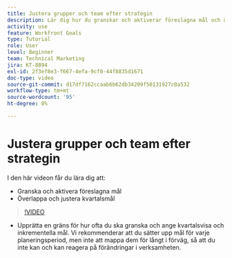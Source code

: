 ```yaml
---
title: Justera grupper och team efter strategin
description: Lär dig hur du granskar och aktiverar föreslagna mål och överlappar och justerar kvartalsmål med    Mål&rbrack;.
activity: use
feature: Workfront Goals
type: Tutorial
role: User
level: Beginner
team: Technical Marketing
jira: KT-8894
exl-id: 2f3ef8e3-f667-4efa-9cf0-44f8835d1671
doc-type: video
source-git-commit: d17df7162ccaab6b62db34209f50131927c0a532
workflow-type: tm+mt
source-wordcount: '95'
ht-degree: 0%

---
```


# Justera grupper och team efter strategin

I den här videon får du lära dig att:

* Granska och aktivera föreslagna mål
* Överlappa och justera kvartalsmål

>[!VIDEO](https://video.tv.adobe.com/v/3432164/?quality=12&learn=on&enablevpops&captions=swe)

<!--
Pro-tips graphic
-->

* Upprätta en gräns för hur ofta du ska granska och ange kvartalsvisa och inkrementella mål. Vi rekommenderar att du sätter upp mål för varje planeringsperiod, men inte att mappa dem för långt i förväg, så att du inte kan och kan reagera på förändringar i verksamheten.
